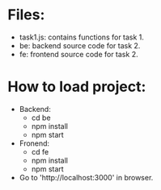 # Files:
- task1.js: contains functions for task 1.
- be: backend source code for task 2.
- fe: frontend source code for task 2.
# How to load project:
- Backend:
    - cd be
    - npm install
    - npm start
- Fronend:
    - cd fe
    - npm install
    - npm start
- Go to 'http://localhost:3000' in browser.
